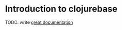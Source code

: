 # Introduction to clojurebase

TODO: write [great documentation](http://jacobian.org/writing/what-to-write/)
